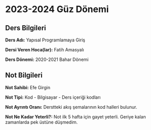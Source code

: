 # 2023-2024 Güz Dönemi

## Ders Bilgileri
**Ders Adı:** Yapısal Programlamaya Giriş

**Dersi Veren Hoca(lar):** Fatih Amasyalı

**Ders Dönemi:** 2020-2021 Bahar Dönemi  

## Not Bilgileri
**Not Sahibi:** Efe Girgin

**Not Tipi:** Kod - Bilgisayar - Ders içeriği kodları


**Not Ayrıntı Oranı:** Derstteki akış şemalarının kod halleri bulunur.

**Not Ne Kadar Yeterli?:** Not ilk 5 hafta için gayet yeterli. Geriye kalan zamanlarda pek üstüne düşmedim.

